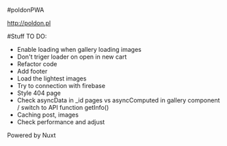 #poldonPWA

http://poldon.pl

#Stuff TO DO:
+ Enable loading when gallery loading images
+ Don't triger loader on open in new cart
+ Refactor code
+ Add footer
+ Load the lightest images
+ Try to connection with firebase
+ Style 404 page
+ Check asyncData in _id pages vs asyncComputed in gallery component 
    / switch to API function getInfo()
+ Caching post, images
+ Check performance and adjust

Powered by Nuxt
